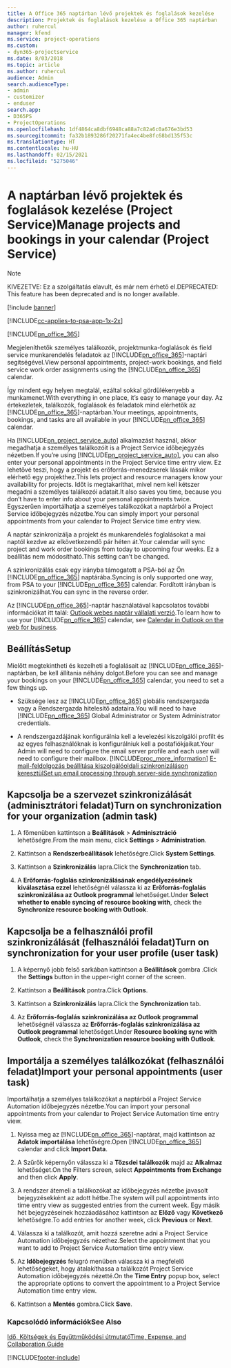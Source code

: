 ```yaml
---
title: A Office 365 naptárban lévő projektek és foglalások kezelése
description: Projektek és foglalások kezelése a Office 365 naptárban
author: ruhercul
manager: kfend
ms.service: project-operations
ms.custom:
- dyn365-projectservice
ms.date: 8/03/2018
ms.topic: article
ms.author: ruhercul
audience: Admin
search.audienceType:
- admin
- customizer
- enduser
search.app:
- D365PS
- ProjectOperations
ms.openlocfilehash: 1df4864ca8dbf6948ca88a7c82a6c0a676e3bd53
ms.sourcegitcommit: fa32b1893286f20271fa4ec4be8fc68bd135f53c
ms.translationtype: HT
ms.contentlocale: hu-HU
ms.lasthandoff: 02/15/2021
ms.locfileid: "5275046"
---
```

# <a name="manage-projects-and-bookings-in-your-calendar-project-service"></a><span data-ttu-id="83bce-103">A naptárban lévő projektek és foglalások kezelése (Project Service)</span><span class="sxs-lookup"><span data-stu-id="83bce-103">Manage projects and bookings in your calendar (Project Service)</span></span>

> [!Note]
> <span data-ttu-id="83bce-104">KIVEZETVE: Ez a szolgáltatás elavult, és már nem érhető el.</span><span class="sxs-lookup"><span data-stu-id="83bce-104">DEPRECATED: This feature has been deprecated and is no longer available.</span></span>

[!include [banner](../includes/psa-now-project-operations.md)]

[!INCLUDE[cc-applies-to-psa-app-1x-2x](../includes/cc-applies-to-psa-app-1x-2x.md)]

[!INCLUDE[pn_office_365](../includes/pn-office-365.md)] 

<span data-ttu-id="83bce-105">Megjeleníthetők személyes találkozók, projektmunka-foglalások és field service munkarendelés feladatok az [!INCLUDE[pn_office_365](../includes/pn-office-365.md)]-naptári segítségével.</span><span class="sxs-lookup"><span data-stu-id="83bce-105">View personal appointments, project-work bookings, and field service work order assignments using the [!INCLUDE[pn_office_365](../includes/pn-office-365.md)] calendar.</span></span>  
  
 <span data-ttu-id="83bce-106">Így mindent egy helyen megtalál, ezáltal sokkal gördülékenyebb a munkamenet.</span><span class="sxs-lookup"><span data-stu-id="83bce-106">With everything in one place, it’s easy to manage your day.</span></span> <span data-ttu-id="83bce-107">Az értekezletek, találkozók, foglalások és feladatok mind elérhetők az [!INCLUDE[pn_office_365](../includes/pn-office-365.md)]-naptárban.</span><span class="sxs-lookup"><span data-stu-id="83bce-107">Your meetings, appointments, bookings, and tasks are all available in your [!INCLUDE[pn_office_365](../includes/pn-office-365.md)] calendar.</span></span>  
  
 <span data-ttu-id="83bce-108">Ha [!INCLUDE[pn_project_service_auto](../includes/pn-project-service-auto.md)] alkalmazást használ, akkor megadhatja a személyes találkozóit is a Project Service időbejegyzés nézetben.</span><span class="sxs-lookup"><span data-stu-id="83bce-108">If you’re using [!INCLUDE[pn_project_service_auto](../includes/pn-project-service-auto.md)], you can also enter your personal appointments in the Project Service time entry view.</span></span> <span data-ttu-id="83bce-109">Ez lehetővé teszi, hogy a projekt és erőforrás-menedzserek lássák mikor elérhető egy projekthez.</span><span class="sxs-lookup"><span data-stu-id="83bce-109">This lets project and resource managers know your availability for projects.</span></span> <span data-ttu-id="83bce-110">Időt is megtakaríthat, mivel nem kell kétszer megadni a személyes találkozói adatait.</span><span class="sxs-lookup"><span data-stu-id="83bce-110">It also saves you time, because you don’t have to enter info about your personal appointments twice.</span></span> <span data-ttu-id="83bce-111">Egyszerűen importálhatja a személyes találkozókat a naptárból a Project Service időbejegyzés nézetbe.</span><span class="sxs-lookup"><span data-stu-id="83bce-111">You can simply import your personal appointments from your calendar to Project Service time entry view.</span></span>  
  
 <span data-ttu-id="83bce-112">A naptár szinkronizálja a projekt és munkarendelés foglalásokat a mai naptól kezdve az elkövetkezendő pár héten át.</span><span class="sxs-lookup"><span data-stu-id="83bce-112">Your calendar will sync project and work order bookings from today to upcoming four weeks.</span></span> <span data-ttu-id="83bce-113">Ez a beállítás nem módosítható.</span><span class="sxs-lookup"><span data-stu-id="83bce-113">This setting can’t be changed.</span></span>  
  
 <span data-ttu-id="83bce-114">A szinkronizálás csak egy irányba támogatott a PSA-ból az Ön [!INCLUDE[pn_office_365](../includes/pn-office-365.md)] naptárába.</span><span class="sxs-lookup"><span data-stu-id="83bce-114">Syncing is only supported one way, from PSA to your [!INCLUDE[pn_office_365](../includes/pn-office-365.md)] calendar.</span></span> <span data-ttu-id="83bce-115">Fordított irányban is szinkronizálhat.</span><span class="sxs-lookup"><span data-stu-id="83bce-115">You can sync in the reverse order.</span></span> 
  
 <span data-ttu-id="83bce-116">Az [!INCLUDE[pn_office_365](../includes/pn-office-365.md)]-naptár használatával kapcsolatos további információkat itt talál: [Outlook webes naptár vállalati verzió](https://support.office.com/article/Calendar-in-Outlook-on-the-web-for-business-5219c457-d1fe-4c2f-9032-1a816b88e936).</span><span class="sxs-lookup"><span data-stu-id="83bce-116">To learn how to use your [!INCLUDE[pn_office_365](../includes/pn-office-365.md)] calendar, see [Calendar in Outlook on the web for business](https://support.office.com/article/Calendar-in-Outlook-on-the-web-for-business-5219c457-d1fe-4c2f-9032-1a816b88e936).</span></span>  
  
## <a name="setup"></a><span data-ttu-id="83bce-117">Beállítás</span><span class="sxs-lookup"><span data-stu-id="83bce-117">Setup</span></span>  
 <span data-ttu-id="83bce-118">Mielőtt megtekintheti és kezelheti a foglalásait az [!INCLUDE[pn_office_365](../includes/pn-office-365.md)]-naptárban, be kell állítania néhány dolgot.</span><span class="sxs-lookup"><span data-stu-id="83bce-118">Before you can see and manage your bookings on your [!INCLUDE[pn_office_365](../includes/pn-office-365.md)] calendar, you need to set a few things up.</span></span>  
  
- <span data-ttu-id="83bce-119">Szüksége lesz az [!INCLUDE[pn_office_365](../includes/pn-office-365.md)] globális rendszergazda vagy a Rendszergazda hitelesítő adataira.</span><span class="sxs-lookup"><span data-stu-id="83bce-119">You will need to have [!INCLUDE[pn_office_365](../includes/pn-office-365.md)] Global Administrator or System Administrator credentials.</span></span>  
  
- <span data-ttu-id="83bce-120">A rendszergazdájának konfigurálnia kell a levelezési kiszolgálói profilt és az egyes felhasználóknak is konfigurálniuk kell a postafiókjaikat.</span><span class="sxs-lookup"><span data-stu-id="83bce-120">Your Admin will need to configure the email server profile and each user will need to configure their mailbox.</span></span> [!INCLUDE[proc_more_information](../includes/proc-more-information.md)] <span data-ttu-id="83bce-121">[E-mail-feldolgozás beállítása kiszolgálóoldali szinkronizáláson keresztül](https://docs.microsoft.com/dynamics365/customerengagement/on-premises/admin/set-up-server-side-synchronization-of-email-appointments-contacts-and-tasks)</span><span class="sxs-lookup"><span data-stu-id="83bce-121">[Set up email processing through server-side synchronization](https://docs.microsoft.com/dynamics365/customerengagement/on-premises/admin/set-up-server-side-synchronization-of-email-appointments-contacts-and-tasks)</span></span>  
  
## <a name="turn-on-synchronization-for-your-organization-admin-task"></a><span data-ttu-id="83bce-122">Kapcsolja be a szervezet szinkronizálását (adminisztrátori feladat)</span><span class="sxs-lookup"><span data-stu-id="83bce-122">Turn on synchronization for your organization (admin task)</span></span>  
  
1.  <span data-ttu-id="83bce-123">A főmenüben kattintson a **Beállítások** > **Adminisztráció** lehetőségre.</span><span class="sxs-lookup"><span data-stu-id="83bce-123">From the main menu, click **Settings** > **Administration**.</span></span>  
  
2.  <span data-ttu-id="83bce-124">Kattintson a **Rendszerbeállítások** lehetőségre.</span><span class="sxs-lookup"><span data-stu-id="83bce-124">Click **System Settings**.</span></span>  
  
3.  <span data-ttu-id="83bce-125">Kattintson a **Szinkronizálás** lapra.</span><span class="sxs-lookup"><span data-stu-id="83bce-125">Click the **Synchronization** tab.</span></span>  
  
4.  <span data-ttu-id="83bce-126">A **Erőforrás-foglalás szinkronizálásának engedélyezésének kiválasztása ezzel** lehetőségnél válassza ki az **Erőforrás-foglalás szinkronizálása az Outlook programmal** lehetőséget.</span><span class="sxs-lookup"><span data-stu-id="83bce-126">Under **Select whether to enable syncing of resource booking with**, check the **Synchronize resource booking with Outlook**.</span></span>  
  
## <a name="turn-on-synchronization-for-your-user-profile-user-task"></a><span data-ttu-id="83bce-127">Kapcsolja be a felhasználói profil szinkronizálását (felhasználói feladat)</span><span class="sxs-lookup"><span data-stu-id="83bce-127">Turn on synchronization for your user profile (user task)</span></span>  
  
1.  <span data-ttu-id="83bce-128">A képernyő jobb felső sarkában kattintson a **Beállítások** gombra .</span><span class="sxs-lookup"><span data-stu-id="83bce-128">Click the **Settings** button in the upper-right corner of the screen.</span></span>  
  
2.  <span data-ttu-id="83bce-129">Kattintson a **Beállítások** pontra.</span><span class="sxs-lookup"><span data-stu-id="83bce-129">Click **Options**.</span></span>  
  
3.  <span data-ttu-id="83bce-130">Kattintson a **Szinkronizálás** lapra.</span><span class="sxs-lookup"><span data-stu-id="83bce-130">Click the **Synchronization** tab.</span></span>  
  
4.  <span data-ttu-id="83bce-131">Az **Erőforrás-foglalás szinkronizálása az Outlook programmal** lehetőségnél válassza az **Erőforrás-foglalás szinkronizálása az Outlook programmal** lehetőséget.</span><span class="sxs-lookup"><span data-stu-id="83bce-131">Under **Resource booking sync with Outlook**, check the **Synchronization resource booking with Outlook**.</span></span>  
  
## <a name="import-your-personal-appointments-user-task"></a><span data-ttu-id="83bce-132">Importálja a személyes találkozókat (felhasználói feladat)</span><span class="sxs-lookup"><span data-stu-id="83bce-132">Import your personal appointments (user task)</span></span>  
 <span data-ttu-id="83bce-133">Importálhatja a személyes találkozókat a naptárból a Project Service Automation időbejegyzés nézetbe.</span><span class="sxs-lookup"><span data-stu-id="83bce-133">You can import your personal appointments from your calendar to Project Service Automation time entry view.</span></span>  
  
1. <span data-ttu-id="83bce-134">Nyissa meg az [!INCLUDE[pn_office_365](../includes/pn-office-365.md)]-naptárat, majd kattintson az **Adatok importálása** lehetőségre.</span><span class="sxs-lookup"><span data-stu-id="83bce-134">Open [!INCLUDE[pn_office_365](../includes/pn-office-365.md)] calendar and click **Import Data**.</span></span>  
  
2. <span data-ttu-id="83bce-135">A Szűrők képernyőn válassza ki a **Tőzsdei találkozók** majd az **Alkalmaz** lehetőséget.</span><span class="sxs-lookup"><span data-stu-id="83bce-135">On the Filters screen, select **Appointments from Exchange** and then click **Apply**.</span></span>  
  
3. <span data-ttu-id="83bce-136">A rendszer átemeli a találkozókat az időbejegyzés nézetbe javasolt bejegyzésekként az adott hétbe.</span><span class="sxs-lookup"><span data-stu-id="83bce-136">The system will pull appointments into time entry view as suggested entries from the current week.</span></span> <span data-ttu-id="83bce-137">Egy másik hét bejegyzéseinek hozzáadásához kattintson az **Előző** vagy **Következő** lehetőségre.</span><span class="sxs-lookup"><span data-stu-id="83bce-137">To add entries for another week, click **Previous** or **Next**.</span></span>  
  
4. <span data-ttu-id="83bce-138">Válassza ki a találkozót, amit hozzá szeretne adni a Project Service Automation időbejegyzés nézethez.</span><span class="sxs-lookup"><span data-stu-id="83bce-138">Select the appointment that you want to add to Project Service Automation time entry view.</span></span>  
  
5. <span data-ttu-id="83bce-139">Az **Időbejegyzés** felugró menüben válassza ki a megfelelő lehetőségeket, hogy átalakíthassa a találkozót Project Service Automation időbejegyzés nézetté.</span><span class="sxs-lookup"><span data-stu-id="83bce-139">On the **Time Entry** popup box, select the appropriate options to convert the appointment to a Project Service Automation time entry view.</span></span>  
  
6. <span data-ttu-id="83bce-140">Kattintson a **Mentés** gombra.</span><span class="sxs-lookup"><span data-stu-id="83bce-140">Click **Save**.</span></span>  
  
### <a name="see-also"></a><span data-ttu-id="83bce-141">Kapcsolódó információk</span><span class="sxs-lookup"><span data-stu-id="83bce-141">See Also</span></span>  
 [<span data-ttu-id="83bce-142">Idő, Költségek és Együttműködési útmutató</span><span class="sxs-lookup"><span data-stu-id="83bce-142">Time, Expense, and Collaboration Guide</span></span>](../psa/time-expense-collaboration-guide.md)


[!INCLUDE[footer-include](../includes/footer-banner.md)]
